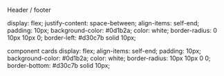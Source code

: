 
Header / footer

  display: flex;
  justify-content: space-between;
  align-items: self-end;
  padding: 10px;
  background-color: #0d1b2a;
  color: white;
  border-radius: 0 10px 10px 0;
  border-left: #d30c7b solid 10px;



  component cards
    display: flex;
    align-items: self-end;
    padding: 10px;
    background-color: #0d1b2a;
    color: white;
    border-radius: 10px 10px 0 0;
    border-bottom: #d30c7b solid 10px;



